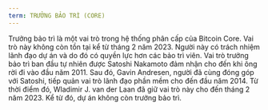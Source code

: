 ```yaml
---
term: TRƯỞNG BẢO TRÌ (CORE)
---
```


Trưởng bảo trì là một vai trò trong hệ thống phân cấp của Bitcoin Core. Vai trò này không còn tồn tại kể từ tháng 2 năm 2023. Người này có trách nhiệm lãnh đạo dự án và do đó có quyền lực hơn các bảo trì viên. Vai trò trưởng bảo trì ban đầu tự nhiên được Satoshi Nakamoto đảm nhận cho đến khi ông rời đi vào đầu năm 2011. Sau đó, Gavin Andresen, người đã cùng đóng góp với Satoshi, tiếp quản vai trò lãnh đạo phần mềm cho đến đầu năm 2014. Từ thời điểm đó, Wladimir J. van der Laan đã giữ vai trò này cho đến tháng 2 năm 2023. Kể từ đó, dự án không còn trưởng bảo trì.